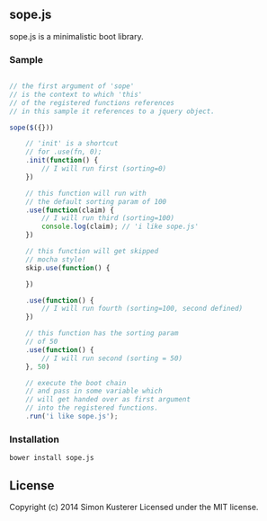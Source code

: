 ## sope.js

sope.js is a minimalistic boot library.

### Sample

```javascript

// the first argument of 'sope'
// is the context to which 'this'
// of the registered functions references
// in this sample it references to a jquery object.

sope($({}))

    // 'init' is a shortcut
    // for .use(fn, 0);
    .init(function() {
        // I will run first (sorting=0)
    })

    // this function will run with
    // the default sorting param of 100
    .use(function(claim) {
        // I will run third (sorting=100)
        console.log(claim); // 'i like sope.js'
    })

    // this function will get skipped
    // mocha style!
    skip.use(function() {

    })

    .use(function() {
        // I will run fourth (sorting=100, second defined)
    })

    // this function has the sorting param
    // of 50
    .use(function() {
        // I will run second (sorting = 50)
    }, 50)

    // execute the boot chain
    // and pass in some variable which
    // will get handed over as first argument
    // into the registered functions.
    .run('i like sope.js');

```

### Installation

```
bower install sope.js
```


## License
Copyright (c) 2014 Simon Kusterer
Licensed under the MIT license.